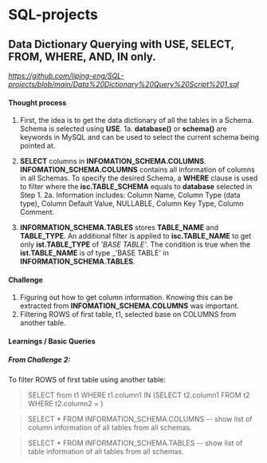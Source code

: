 # SQL-projects

## Data Dictionary Querying with USE, SELECT, FROM, WHERE, AND, IN only.

*https://github.com/liping-eng/SQL-projects/blob/main/Data%20Dictionary%20Query%20Script%201.sql*

####
#### Thought process
1. First, the idea is to get the data dictionary of all the tables in a Schema. Schema is selected using **USE**.
  1a. **database()** or **schema()** are keywords in MySQL and can be used to select the current schema being pointed at.
 
 2.  **SELECT** columns in **INFOMATION_SCHEMA.COLUMNS**. **INFOMATION_SCHEMA.COLUMNS** contains all information of columns in all Schemas. To specify the desired Schema, a **WHERE** clause is used to filter where the **isc.TABLE_SCHEMA** equals to **database** selected in Step 1.
  2a. Information includes: Column Name, Column Type (data type), Column Default Value, NULLABLE, Column Key Type, Column Comment. 
 
 3. **INFORMATION_SCHEMA.TABLES** stores **TABLE_NAME** and **TABLE_TYPE**. An additional filter is applied to **isc.TABLE_NAME** to get only **ist.TABLE_TYPE** of _'BASE TABLE'_. The condition is true when the **ist.TABLE_NAME** is of type _'BASE TABLE' in **INFORMATION_SCHEMA.TABLES**.
  
####

####
#### Challenge
1. Figuring out how to get column information. Knowing this can be extracted from **INFOMATION_SCHEMA.COLUMNS** was important.
2. Filtering ROWS of first table, t1, selected base on COLUMNS from another table. 

####

####
#### Learnings / Basic Queries

##### From Challenge 2: 
To filter ROWS of first table using another table:
> SELECT from t1 WHERE t1.column1 IN (SELECT t2.column1 FROM t2 WHERE t2.column2 = <condition>)


> SELECT * FROM 
> INFORMATION_SCHEMA.COLUMNS -- show list of column information of all tables from all schemas.

> SELECT * FROM 
> INFORMATION_SCHEMA.TABLES -- show list of table information of all tables from all schemas.

####
